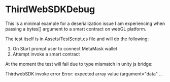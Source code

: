 # ThirdWebSDKDebug

This is a minimal example for a deserialization issue I am experiencing when passing a bytes[] argument to a smart contract on webGL platform.

The test itself is in Assets/TestScript.cs file and will do the following:

1. On Start prompt user to connect MetaMask wallet
2. Attempt invoke a smart contract

At the moment the test will fail due to type mismatch in unity js bridge:

ThirdwebSDK invoke error Error: expected array value (argument="data" ...
